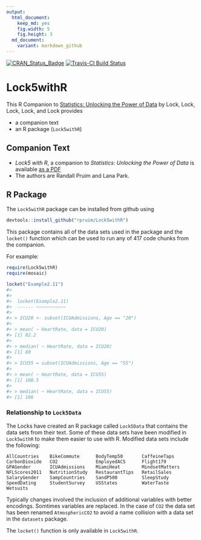 ```yaml
---
output:
  html_document:
    keep_md: yes
    fig.width: 5
    fig.height: 3
  md_document:
    variant: markdown_github
---
```


<!-- README.md is generated from README.Rmd. Please edit that file -->



[![CRAN_Status_Badge](http://www.r-pkg.org/badges/version/Lock5withR)](http://cran.r-project.org/package=Lock5withR)
[![Travis-CI Build Status](https://travis-ci.org/rpruim/Lock5withR.svg?branch=master)](https://travis-ci.org/rpruim/Lock5withR)

Lock5withR
==========

This R Companion to 
[Statistics: Unlocking the Power of Data](http://lock5stat.com/)
by Lock, Lock, Lock, Lock, and Lock provides

 * a companion text 
 * an R package (`Lock5withR`)

## Companion Text

 * *Lock5 with R*, a companion to *Statistics: Unlocking the Power of Data* 
 is available 
 [as a PDF](https://github.com/rpruim/Lock5withR/blob/master/Book/Lock5withR.pdf) 
 * The authors are Randall Pruim and Lana Park.  
 
## R Package

The `Lock5withR` package can be installed from github using


```r
devtools::install_github("rpruim/Lock5withR")
```

This package contains all of the data sets used in the package and the `locket()` function which can be used to run any of 
417 code chunks from the companion.  

For example:


```r
require(Lock5withR)
require(mosaic)
```

```r
locket("Example2.11")
#> 
#> 
#> 	locket(Example2.11)
#> 	------ ~~~~~~~~~~~
#> 
#> > ICU20 <- subset(ICUAdmissions, Age == "20")
#> 
#> > mean( ~ HeartRate, data = ICU20)
#> [1] 82.2
#> 
#> > median( ~ HeartRate, data = ICU20)
#> [1] 80
#> 
#> > ICU55 = subset(ICUAdmissions, Age == "55")
#> 
#> > mean( ~ HeartRate, data = ICU55)
#> [1] 108.5
#> 
#> > median( ~ HeartRate, data = ICU55)
#> [1] 106
```

### Relationship to `Lock5Data`

The Locks have created an R package called `Lock5Data` that contains the data sets from their text.
Some of these data sets have been modified in `Lock5withR` to make them easier to use with R.  Modified data sets include the following:

```
AllCountries    BikeCommute      BodyTemp50       CaffeineTaps 
CarbonDioxide   CO2              EmployedACS      Flight179 
GPAGender       ICUAdmissions    MiamiHeat        MindsetMatters 
NFLScores2011   NutritionStudy   RestaurantTips   RetailSales 
SalaryGender    SampCountries    SandP500         SleepStudy 
SpeedDating     StudentSurvey    USStates         WaterTaste 
Wetsuits
```
Typically changes involved the inclusion of additional variables with better encodings.  Somtimes 
variables are replaced.  In the case of `CO2` the data set has been renamed `AtmosphericCO2` to 
avoid a name collision with a data set in the `datasets` package.

The `locket()` function is only available in `Lock5withR`.

<!--chapter:end:README.Rmd-->

